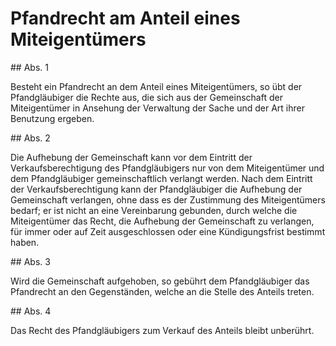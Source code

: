 # Pfandrecht am Anteil eines Miteigentümers



\#\# Abs. 1

 Besteht ein Pfandrecht an dem Anteil eines Miteigentümers, so übt der Pfandgläubiger die Rechte aus, die sich aus der Gemeinschaft der Miteigentümer in Ansehung der Verwaltung der Sache und der Art ihrer Benutzung ergeben.

\#\# Abs. 2

 Die Aufhebung der Gemeinschaft kann vor dem Eintritt der Verkaufsberechtigung des Pfandgläubigers nur von dem Miteigentümer und dem Pfandgläubiger gemeinschaftlich verlangt werden. Nach dem Eintritt der Verkaufsberechtigung kann der Pfandgläubiger die Aufhebung der Gemeinschaft verlangen, ohne dass es der Zustimmung des Miteigentümers bedarf; er ist nicht an eine Vereinbarung gebunden, durch welche die Miteigentümer das Recht, die Aufhebung der Gemeinschaft zu verlangen, für immer oder auf Zeit ausgeschlossen oder eine Kündigungsfrist bestimmt haben.

\#\# Abs. 3

 Wird die Gemeinschaft aufgehoben, so gebührt dem Pfandgläubiger das Pfandrecht an den Gegenständen, welche an die Stelle des Anteils treten.

\#\# Abs. 4

 Das Recht des Pfandgläubigers zum Verkauf des Anteils bleibt unberührt. 

